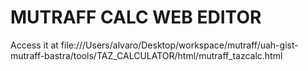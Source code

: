 # MUTRAFF CALC WEB EDITOR
Access it at
file:///Users/alvaro/Desktop/workspace/mutraff/uah-gist-mutraff-bastra/tools/TAZ_CALCULATOR/html/mutraff_tazcalc.html

